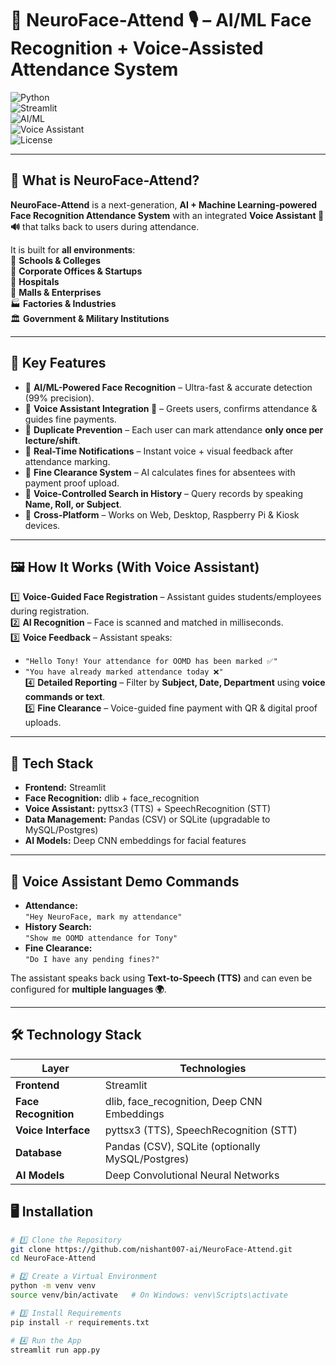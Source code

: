 # 🤖 NeuroFace-Attend 🎙️ – AI/ML Face Recognition + Voice-Assisted Attendance System  

![Python](https://img.shields.io/badge/Python-3.9+-blue)  
![Streamlit](https://img.shields.io/badge/Framework-Streamlit-orange)  
![AI/ML](https://img.shields.io/badge/AI%2FML-Face_Recognition-green)  
![Voice Assistant](https://img.shields.io/badge/Feature-Voice_Assistant-purple)  
![License](https://img.shields.io/badge/License-MIT-red)  

---

## 🌟 **What is NeuroFace-Attend?**

**NeuroFace-Attend** is a next-generation, **AI + Machine Learning-powered Face Recognition Attendance System** with an integrated **Voice Assistant 🤖🔊** that talks back to users during attendance.  

It is built for **all environments**:  
🏫 **Schools & Colleges**  
🏢 **Corporate Offices & Startups**  
🏥 **Hospitals**  
🏬 **Malls & Enterprises**  
🏭 **Factories & Industries**  
🏛️ **Government & Military Institutions**  

---

## 🚀 **Key Features**  

- 🔹 **AI/ML-Powered Face Recognition** – Ultra-fast & accurate detection (99% precision).  
- 🔹 **Voice Assistant Integration 🎤** – Greets users, confirms attendance & guides fine payments.  
- 🔹 **Duplicate Prevention** – Each user can mark attendance **only once per lecture/shift**.  
- 🔹 **Real-Time Notifications** – Instant voice + visual feedback after attendance marking.  
- 🔹 **Fine Clearance System** – AI calculates fines for absentees with payment proof upload.  
- 🔹 **Voice-Controlled Search in History** – Query records by speaking **Name, Roll, or Subject**.  
- 🔹 **Cross-Platform** – Works on Web, Desktop, Raspberry Pi & Kiosk devices.  

---

## 🖼️ **How It Works (With Voice Assistant)**  

1️⃣ **Voice-Guided Face Registration** – Assistant guides students/employees during registration.  
2️⃣ **AI Recognition** – Face is scanned and matched in milliseconds.  
3️⃣ **Voice Feedback** – Assistant speaks:  
   - `"Hello Tony! Your attendance for OOMD has been marked ✅"`  
   - `"You have already marked attendance today ❌"`  
4️⃣ **Detailed Reporting** – Filter by **Subject, Date, Department** using **voice commands or text**.  
5️⃣ **Fine Clearance** – Voice-guided fine payment with QR & digital proof uploads.  

---

## 🔧 **Tech Stack**  

- **Frontend:** Streamlit  
- **Face Recognition:** dlib + face_recognition  
- **Voice Assistant:** pyttsx3 (TTS) + SpeechRecognition (STT)  
- **Data Management:** Pandas (CSV) or SQLite (upgradable to MySQL/Postgres)  
- **AI Models:** Deep CNN embeddings for facial features  

---

## 🎤 **Voice Assistant Demo Commands**  

- **Attendance:**  
  `"Hey NeuroFace, mark my attendance"`  
- **History Search:**  
  `"Show me OOMD attendance for Tony"`  
- **Fine Clearance:**  
  `"Do I have any pending fines?"`  

The assistant speaks back using **Text-to-Speech (TTS)** and can even be configured for **multiple languages 🌍**.

---

## 🛠️ Technology Stack

| Layer               | Technologies                               |
|---------------------|--------------------------------------------|
| **Frontend**        | Streamlit                                   |
| **Face Recognition**| dlib, face_recognition, Deep CNN Embeddings |
| **Voice Interface** | pyttsx3 (TTS), SpeechRecognition (STT)    |
| **Database**        | Pandas (CSV), SQLite (optionally MySQL/Postgres) |
| **AI Models**       | Deep Convolutional Neural Networks         |

## 🖥️ **Installation**  

```bash
# 1️⃣ Clone the Repository
git clone https://github.com/nishant007-ai/NeuroFace-Attend.git
cd NeuroFace-Attend

# 2️⃣ Create a Virtual Environment
python -m venv venv
source venv/bin/activate   # On Windows: venv\Scripts\activate

# 3️⃣ Install Requirements
pip install -r requirements.txt

# 4️⃣ Run the App
streamlit run app.py
